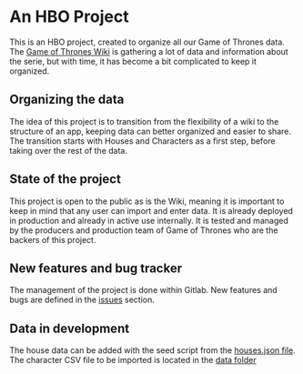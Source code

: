 An HBO Project
================
This is an HBO project, created to organize all our Game of Thrones data.
The [Game of Thrones Wiki](http://gameofthrones.wikia.com/wiki/Game_of_Thrones_Wiki) 
is gathering a lot of data and information about the serie, but with time, 
it has become a bit complicated to keep it organized.

## Organizing the data
The idea of this project is to transition from the flexibility of a wiki 
to the structure of an app, keeping data can better organized and easier to share.
The transition starts with Houses and Characters as a first step, before taking 
over the rest of the data.

## State of the project
This project is open to the public as is the Wiki, meaning it is important to keep 
in mind that any user can import and enter data. 
It is already deployed in production and already in active use internally. 
It is tested and managed by the producers and production team of Game of Thrones 
who are the backers of this project.

## New features and bug tracker
The management of the project is done within Gitlab. New features and bugs are 
defined in the [issues](/../issues) section.

## Data in development
The house data can be added with the seed script from the [houses.json file](/data/houses.json).
The character CSV file to be imported is located in the [data folder](/data/got_characters.csv)
